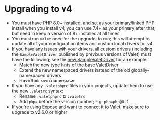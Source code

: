 # Upgrading to v4

- You must have PHP 8.0+ installed, and set as your primary/linked PHP install when you install v4; you can use 7.4+ as your primary after that, but need to keep a version of 8+ installed at all times
- You must run `valet` once for the upgrader to run; this will attempt to update all of your configuration items and custom local drivers for v4
- If you have any issues with your drivers, all custom drivers (including the `SampleValetDriver` published by previous versions of Valet) must have the following; see the [new SampleValetDriver](https://github.com/laravel/valet/blob/d7787c025e60abc24a5195dc7d4c5c6f2d984339/cli/stubs/SampleValetDriver.php) for an example:
    - Match the new type hints of the base ValetDriver
    - Extend the new namespaced drivers instead of the old globally-namespaced drivers
    - Have their own namespace
- If you have any `.valetphprc` files in your projects, update them to use the new `.valetrc` syntax:
    - Rename `.valetphprc` to `.valetrc`
    - Add `php=` before the version number; e.g. `php=php@8.2`
- If you're using Expose and want to connect it to Valet, make sure to upgrade to v2.6.0 or higher
